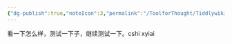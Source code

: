 ```yaml
---
{"dg-publish":true,"noteIcon":3,"permalink":"/ToolforThought/Tiddlywiki/","dgPassFrontmatter":true,"created":"2023-05-28T09:41:50.645+08:00","updated":"2023-05-28T16:50:42.263+08:00"}
---
```



看一下怎么样，测试一下子，继续测试一下。cshi xyiai 
